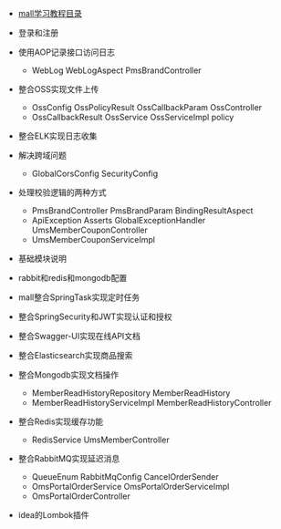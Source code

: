 - [mall学习教程目录](https://mp.weixin.qq.com/s/s_dKL9aAFXgtQi0VO1Ovdw)   
- 登录和注册 
- 使用AOP记录接口访问日志
    - WebLog  WebLogAspect PmsBrandController
- 整合OSS实现文件上传
    - OssConfig OssPolicyResult OssCallbackParam   OssController
    - OssCallbackResult OssService OssServiceImpl policy  
- 整合ELK实现日志收集
- 解决跨域问题
    - GlobalCorsConfig SecurityConfig
- 处理校验逻辑的两种方式
    - PmsBrandController  PmsBrandParam  BindingResultAspect 
    - ApiException   Asserts   GlobalExceptionHandler UmsMemberCouponController 
    - UmsMemberCouponServiceImpl  


  
- 基础模块说明
- rabbit和redis和mongodb配置
- mall整合SpringTask实现定时任务
- 整合SpringSecurity和JWT实现认证和授权
- 整合Swagger-UI实现在线API文档
- 整合Elasticsearch实现商品搜索
- 整合Mongodb实现文档操作
    - MemberReadHistoryRepository   MemberReadHistory
    - MemberReadHistoryServiceImpl   MemberReadHistoryController
- 整合Redis实现缓存功能
    - RedisService  UmsMemberController
- 整合RabbitMQ实现延迟消息
    - QueueEnum  RabbitMqConfig  CancelOrderSender
    - OmsPortalOrderService  OmsPortalOrderServiceImpl  
    - OmsPortalOrderController    
- idea的Lombok插件
  
    
